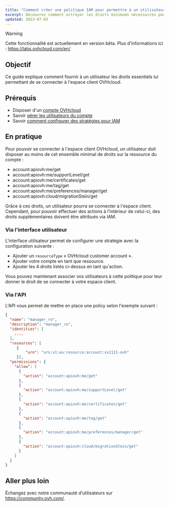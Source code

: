 ```yaml
---
title: "Comment créer une politique IAM pour permettre à un utilisateur de se connecter à l'espace client OVHcloud"
excerpt: Découvrez comment octroyer les droits minimums nécessaires pour vous connecter à votre espace client
updated: 2023-07-03
---
```


> [!warning]
>
> Cette fonctionnalité est actuellement en version bêta. Plus d’informations ici : <https://labs.ovhcloud.com/en/>
>

## Objectif

Ce guide explique comment fournir à un utilisateur les droits essentiels lui permettant de se connecter à l'espace client OVHcloud.

## Prérequis

- Disposer d'un [compte OVHcloud](/pages/account/customer/ovhcloud-account-creation)
- Savoir [gérer les utilisateurs du compte](/pages/account/customer/ovhcloud-users-management)
- Savoir [comment configurer des stratégies pour IAM](/pages/account/customer/iam-policy-ui)

## En pratique

Pour pouvoir se connecter à l'espace client OVHcloud, un utilisateur doit disposer au moins de cet ensemble minimal de droits sur la ressource du compte :

- account:apiovh:me/get
- account:apiovh:me/supportLevel/get
- account:apiovh:me/certificates/get
- account:apiovh:me/tag/get
- account:apiovh:me/preferences/manager/get
- account:apiovh:cloud/migrationStein/get

Grâce à ces droits, un utilisateur pourra se connecter à l'espace client. Cependant, pour pouvoir effectuer des actions à l’intérieur de celui-ci, des droits supplémentaires doivent être attribués via IAM.

### Via l'interface utilisateur

L'interface utilisateur permet de configurer une stratégie avec la configuration suivante :

- Ajouter un `resourceType` « OVHcloud customer account ».
- Ajouter votre compte en tant que ressource.
- Ajouter les 4 droits listés ci-dessus en tant qu'action.

Vous pouvez maintenant associer vos utilisateurs à cette politique pour leur donner le droit de se connecter à votre espace client.

### Via l'API

L'API vous permet de mettre en place une policy selon l'exemple suivant :

```json
{
  "name": "manager_ro",
  "description": "manager_ro",
  "identities": [
    .... 
  ],
  "resources": [ 
     {
         "urn": "urn:v1:eu:resource:account:xx1111-ovh" 
     }],
  "permissions": {
    "allow": [
      {
        "action": "account:apiovh:me/get"
      },
      {
        "action": "account:apiovh:me/supportLevel/get"
      },
      {
        "action": "account:apiovh:me/certificates/get"
      },
      {
        "action": "account:apiovh:me/tag/get"
      },
      {
        "action": "account:apiovh:me/preferences/manager/get"
      },
      {
        "action": "account:apiovh:cloud/migrationStein/get"
      }
    ]
  }
}
```
## Aller plus loin

Échangez avec notre communauté d’utilisateurs sur <https://community.ovh.com/>.
